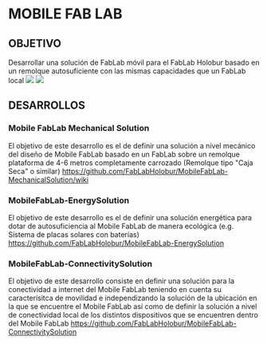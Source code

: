 # MOBILE FAB LAB
## OBJETIVO
Desarrollar una solución de FabLab móvil para el FabLab Holobur basado en un remolque autosuficiente con las mismas capacidades que un FabLab local
![](https://fabfoundation.fablabbcn.org/wp-content/uploads/2018/02/dbwUJL.png)
![](https://bloximages.chicago2.vip.townnews.com/ncnewsonline.com/content/tncms/assets/v3/editorial/2/56/25665d6e-72e1-5058-89bf-fc5df3c9bf6e/5c7712fdb2881.image.jpg)
## DESARROLLOS
### Mobile FabLab Mechanical Solution
El objetivo de este desarrollo es el de definir una solución a nivel mecánico del diseño de Mobile FabLab basado en un FabLab sobre un remolque plataforma de 4-6 metros completamente carrozado (Remolque tipo "Caja Seca" o similar)
https://github.com/FabLabHolobur/MobileFabLab-MechanicalSolution/wiki

### MobileFabLab-EnergySolution
El objetivo de este desarrollo es el de definir una solución energética para dotar de autosuficiencia al Mobile FabLab de manera ecológica (e.g. Sistema de placas solares con baterías)
https://github.com/FabLabHolobur/MobileFabLab-EnergySolution

### MobileFabLab-ConnectivitySolution
El objetivo de este desarrollo consiste en definir una solución para la conectividad a internet del Mobile FabLab teniendo en cuenta su caracterísitca de movilidad e independizando la solución de la ubicación en la que se encuentre el Mobile FabLab así como de definir la solución a nivel de conectividad local de los distintos dispositivos que se encuentren dentro del Mobile FabLab
https://github.com/FabLabHolobur/MobileFabLab-ConnectivitySolution


